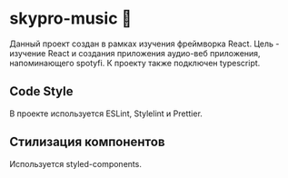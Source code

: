 # skypro-music :violin:
Данный проект создан в рамках изучения фреймворка React. Цель - изучение React и создания приложения аудио-веб приложения, напоминающего spotyfi.
К проекту также подключен typescript.

## Code Style
В проекте используется ESLint, Stylelint и Prettier.

## Стилизация компонентов 
Используется styled-components.
